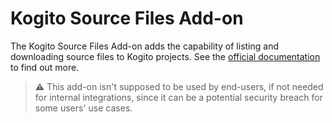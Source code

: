 # Kogito Source Files Add-on

The Kogito Source Files Add-on adds the capability of listing and downloading source files to Kogito projects. See
the [official documentation](https://docs.jboss.org/kogito/release/latest/html_single/#_kogito_source_files_add_on)
to find out more.

> **⚠️**
This add-on isn't supposed to be used by end-users, if not needed for internal integrations, since it can be a potential security breach for some users' use cases.